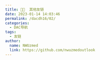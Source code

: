 ```yaml
---
title: 🐱‍👓  其他友链
date: 2023-01-14 14:03:46
permalink: /dacdh16/02/
categories: 
  - DAC导航
tags: 
  - 友链
author: 
  name: NWUzmed
  link: https://github.com/nwuzmedoutlook
---
```


<ClientOnly>
  <Card :cardData="cardData0" :cardListSize=4 carTitlColor="#000" carHoverColor="#000" />
</ClientOnly>

<script>
export default {
  data() {
    return {
      cardData0: [
{id: "0", cardSrc: "https://mcmohen.top/", cardImgSrc: "https://api.xinac.net/icon/?url=https://mcmohen.top/", cardName: "Mohen'S Blog", cardContent: "深圳实验学校中学部",},
{cardSrc: "https://www.itrhx.com/", cardImgSrc: "https://api.xinac.net/icon/?url=https://www.itrhx.com/", cardName: "TRHX'S BLOG", cardContent: "武汉-软件工程",},
{cardSrc: "https://www.buyfree.cc/", cardImgSrc: "https://api.xinac.net/icon/?url=https://www.buyfree.cc/", cardName: "萌控屋博客", cardContent: "一个被码农耽误的逗比",},
{cardSrc: "https://www.foreverblog.cn/", cardImgSrc: "https://api.xinac.net/icon/?url=https://www.foreverblog.cn/", cardName: "十年之约", cardContent: "一个人的寂寞，一群人的狂欢。",},
{cardSrc: "http://jieyou123.top/", cardImgSrc: "https://api.xinac.net/icon/?url=http://jieyou123.top/", cardName: "解忧云烟雨", cardContent: "西安建筑科技大学-科研知识分享",},
{cardSrc: "https://godweiyang.com/", cardImgSrc: "https://api.xinac.net/icon/?url=https://godweiyang.com/", cardName: "韦阳的博客", cardContent: "华东师范大学-自然语言处理",},
{cardSrc: "https://n2ys.xyz/", cardImgSrc: "https://api.xinac.net/icon/?url=https://n2ys.xyz/", cardName: "🐰应发者", cardContent: "发现有趣实用新软件",},
{cardSrc: "https://www.a.cool/", cardImgSrc: "https://api.xinac.net/icon/?url=https://www.a.cool/", cardName: "阿酷导航", cardContent: "让世界再酷一点！",},
{cardSrc: "http://chendandan.store/", cardImgSrc: "https://api.xinac.net/icon/?url=http://chendandan.store/", cardName: "陈蛋蛋碎碎念", cardContent: "资源收集 软件下载 学习方法",},
{cardSrc: "http://dugutx.cn/", cardImgSrc: "https://api.xinac.net/icon/?url=http://dugutx.cn/", cardName: "柠芒集收集站", cardContent: "自媒体工具大全-新媒体、柠芒集只分享好工具并收集导航、九月有瑞",},
{cardSrc: "https://hassanwong.top/", cardImgSrc: "https://api.xinac.net/icon/?url=https://hassanwong.top/", cardName: "Hassan's Blog", cardContent: "时不我待，只争朝夕",},
{cardSrc: "https://ck_cheng.gitee.io/#", cardImgSrc: "https://api.xinac.net/icon/?url=https://ck_cheng.gitee.io/#", cardName: "CodeCheng", cardContent: "CodeCheng的网址导航",},
{cardSrc: "http://wz6z6z6.ysepan.com/", cardImgSrc: "https://api.xinac.net/icon/?url=http://wz6z6z6.ysepan.com/", cardName: "MagicaVoxel小仓库", cardContent: "创造体素世界的艺术软件",},
{cardSrc: "http://zhenshidianpu.anyplace.cn/product.php", cardImgSrc: "https://api.xinac.net/icon/?url=http://zhenshidianpu.anyplace.cn/product.php", cardName: "真实店铺", cardContent: "售卖一些奇怪的东西",},
{cardSrc: "http://bk16888.ys168.com/", cardImgSrc: "https://api.xinac.net/icon/?url=http://bk16888.ys168.com/", cardName: "小Q收纳箱", cardContent: "个人收藏网站和平日学习资料分享",},
{cardSrc: "http://www.mumudaohang.com/", cardImgSrc: "https://api.xinac.net/icon/?url=http://www.mumudaohang.com/", cardName: "木木导航", cardContent: "一个学习资源导航网站",},
{cardSrc: "https://fx7.top/", cardImgSrc: "https://api.xinac.net/icon/?url=https://fx7.top/", cardName: "人家故里", cardContent: "吾生也有涯，而知也无涯",},
{cardSrc: "https://www.huzhanla.cn/", cardImgSrc: "https://api.xinac.net/icon/?url=https://www.huzhanla.cn/", cardName: "互站啦导航网", cardContent: "互站啦SEO|互站啦导航|免费收录网|技术导航|站长导航|网址导航|网址大全 - 互站啦导航网|免费收录网|技术导航|站长导航|网址导航|网址大全",},
{cardSrc: "https://www.wangdu.site/", cardImgSrc: "https://api.xinac.net/icon/?url=https://www.wangdu.site/", cardName: "文武科技柜", cardContent: "文武科技社的后花园",},
{cardSrc: "http://kmanage.ys168.com/", cardImgSrc: "https://api.xinac.net/icon/?url=http://kmanage.ys168.com/", cardName: "知识管理师资源导航站", cardContent: "微信:kmanage,免费帮找资源！",},
{cardSrc: "http://www.huijub.com/", cardImgSrc: "https://api.xinac.net/icon/?url=http://www.huijub.com/", cardName: "汇聚吧导航", cardContent: "网站收录_免费外链_网站推广_分类目录",},
{cardSrc: "https://www.wo1wan.com/", cardImgSrc: "https://api.xinac.net/icon/?url=https://www.wo1wan.com/", cardName: "畅玩空间", cardContent: "怀旧游戏云平台搭载：街机、FC、GBA、MD",},
{cardSrc: "http://www.gualudeng.com/", cardImgSrc: "https://api.xinac.net/icon/?url=http://www.gualudeng.com/", cardName: "挂路灯", cardContent: "实用工具影视音乐游戏图片相关小说漫画搜索引擎有趣文艺学习设计破解黑科技程序员专场玩机其他",},
{cardSrc: "https://uotan.cn/", cardImgSrc: "https://api.xinac.net/icon/?url=https://uotan.cn/", cardName: "柚坛社区", cardContent: "米粉第三方交流社群",},
{cardSrc: "http://www.supervisen.cn/", cardImgSrc: "https://api.xinac.net/icon/?url=http://www.supervisen.cn/", cardName: "Visen", cardContent: "武汉理工大学-幸往来无白丁",},
{cardSrc: "https://nav.codewing.cn/", cardImgSrc: "https://api.xinac.net/icon/?url=https://nav.codewing.cn/", cardName: "颖的导航", cardContent: "河北农业大学-优质资源导航",},
{cardSrc: "https://it-cxy.top/", cardImgSrc: "https://api.xinac.net/icon/?url=https://it-cxy.top/", cardName: "我的书签", cardContent: "一位不知名大佬的书签",},
      ],
    };
  },
};
</script>
